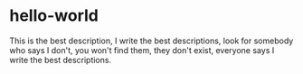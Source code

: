 # hello-world
This is the best description, I write the best descriptions, look for somebody who says I don't, you won't find them, they don't exist, everyone says I write the best descriptions.
